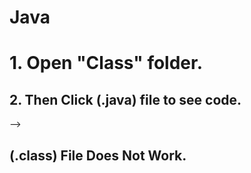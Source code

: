# Java


<h1>
1. Open "Class" folder.
</h1>
<h2>
2. Then Click (.java) file to see code.
</h2>
--> <h2>
  (.class) File Does Not Work.
</h2>
